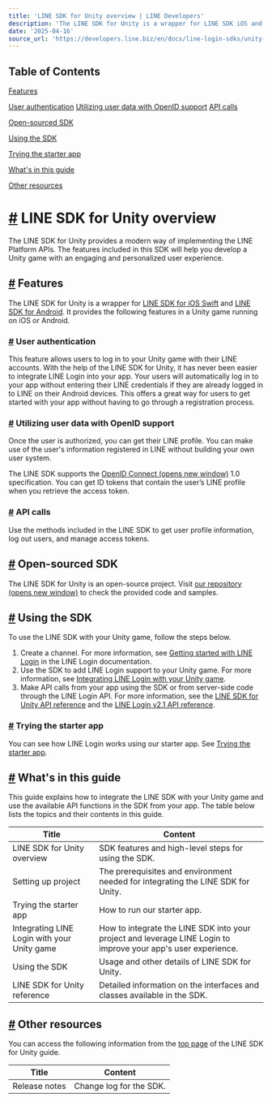 ```yaml
---
title: 'LINE SDK for Unity overview | LINE Developers'
description: 'The LINE SDK for Unity is a wrapper for LINE SDK iOS and Android to integrate the LINE Platform APIs into your Unity games.'
date: '2025-04-16'
source_url: 'https://developers.line.biz/en/docs/line-login-sdks/unity-sdk/overview/'
---
```


## Table of Contents

[Features](#features)

[User authentication](#user-auth) [Utilizing user data with OpenID support](#utilizing-data-with-openid-support) [API calls](#api-calls)

[Open-sourced SDK](#open-sourced-sdk)

[Using the SDK](#using-sdk)

[Trying the starter app](#trying-starter-app)

[What's in this guide](#in-this-guide)

[Other resources](#other-resources)

# [#](#page-title) LINE SDK for Unity overview

The LINE SDK for Unity provides a modern way of implementing the LINE Platform APIs. The features included in this SDK will help you develop a Unity game with an engaging and personalized user experience.

## [#](#features) Features

The LINE SDK for Unity is a wrapper for [LINE SDK for iOS Swift](../../../../en/docs/line-login-sdks/ios-sdk.md) and [LINE SDK for Android](../../../../en/docs/line-login-sdks/android-sdk.md). It provides the following features in a Unity game running on iOS or Android.

### [#](#user-auth) User authentication

This feature allows users to log in to your Unity game with their LINE accounts. With the help of the LINE SDK for Unity, it has never been easier to integrate LINE Login into your app. Your users will automatically log in to your app without entering their LINE credentials if they are already logged in to LINE on their Android devices. This offers a great way for users to get started with your app without having to go through a registration process.

### [#](#utilizing-data-with-openid-support) Utilizing user data with OpenID support

Once the user is authorized, you can get their LINE profile. You can make use of the user's information registered in LINE without building your own user system.

The LINE SDK supports the [OpenID Connect (opens new window)](https://openid.net/developers/how-connect-works/) 1.0 specification. You can get ID tokens that contain the user’s LINE profile when you retrieve the access token.

### [#](#api-calls) API calls

Use the methods included in the LINE SDK to get user profile information, log out users, and manage access tokens.

## [#](#open-sourced-sdk) Open-sourced SDK

The LINE SDK for Unity is an open-source project. Visit [our repository (opens new window)](https://github.com/line/line-sdk-unity) to check the provided code and samples.

## [#](#using-sdk) Using the SDK

To use the LINE SDK with your Unity game, follow the steps below.

1. Create a channel. For more information, see [Getting started with LINE Login](../../../../en/docs/line-login/getting-started.md) in the LINE Login documentation.
2. Use the SDK to add LINE Login support to your Unity game. For more information, see [Integrating LINE Login with your Unity game](../../../../en/docs/line-login-sdks/unity-sdk/integrate-line-login.md).
3. Make API calls from your app using the SDK or from server-side code through the LINE Login API. For more information, see the [LINE SDK for Unity API reference](../../../../en/reference/unity-sdk.md) and the [LINE Login v2.1 API reference](../../../../en/reference/line-login.md).

### [#](#trying-starter-app) Trying the starter app

You can see how LINE Login works using our starter app. See [Trying the starter app](../../../../en/docs/line-login-sdks/unity-sdk/try-line-login.md).

## [#](#in-this-guide) What's in this guide

This guide explains how to integrate the LINE SDK with your Unity game and use the available API functions in the SDK from your app. The table below lists the topics and their contents in this guide.

| Title                                       | Content                                                                                                        |
| ------------------------------------------- | -------------------------------------------------------------------------------------------------------------- |
| LINE SDK for Unity overview                 | SDK features and high-level steps for using the SDK.                                                           |
| Setting up project                          | The prerequisites and environment needed for integrating the LINE SDK for Unity.                               |
| Trying the starter app                      | How to run our starter app.                                                                                    |
| Integrating LINE Login with your Unity game | How to integrate the LINE SDK into your project and leverage LINE Login to improve your app's user experience. |
| Using the SDK                               | Usage and other details of LINE SDK for Unity.                                                                 |
| LINE SDK for Unity reference                | Detailed information on the interfaces and classes available in the SDK.                                       |

## [#](#other-resources) Other resources

You can access the following information from the [top page](../../../../en/docs/line-login-sdks/unity-sdk.md) of the LINE SDK for Unity guide.

| Title         | Content                 |
| ------------- | ----------------------- |
| Release notes | Change log for the SDK. |
